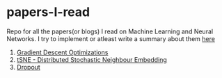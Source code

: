 # papers-I-read
Repo for all the papers(or blogs) I read on Machine Learning and Neural Networks. I try to implement or atleast write a summary about them [here](ndeepesh.github.io)

1. [Gradient Descent Optimizations](http://sebastianruder.com/optimizing-gradient-descent/index.html)
2. [tSNE - Distributed Stochastic Neighbour Embedding](http://www.jmlr.org/papers/volume9/vandermaaten08a/vandermaaten08a.pdf)
3. [Dropout](http://www.jmlr.org/papers/volume15/srivastava14a.old/source/srivastava14a.pdf)

